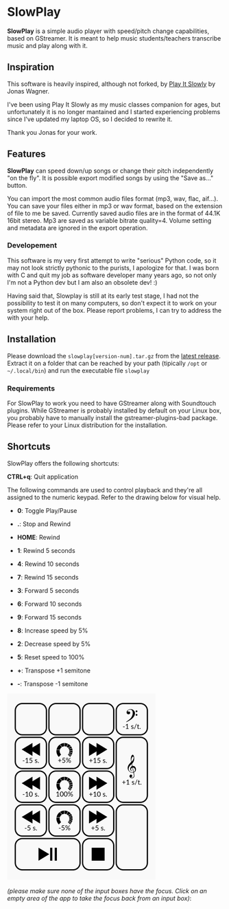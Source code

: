 # SlowPlay

**SlowPlay** is a simple audio player with speed/pitch change capabilities, based on GStreamer. It is meant to help music students/teachers transcribe music and play along with it.

## Inspiration

This software is heavily inspired, although not forked, by [Play It Slowly](https://github.com/jwagner/playitslowly) by Jonas Wagner.

I've been using Play It Slowly as my music classes companion for ages, but unfortunately it is no longer mantained and I started experiencing problems since I've updated my laptop OS, so I decided to rewrite it.

Thank you Jonas for your work.

## Features

**SlowPlay** can speed down/up songs or change their pitch independently "on the fly". It is possible export modified songs by using the "Save as..." button.

You can import the most common audio files format (mp3, wav, flac, aif...). You can save your files either in mp3 or wav format, based on the extension of file to me be saved. Currently saved audio files are in the format of 44.1K 16bit stereo. Mp3 are saved as variable bitrate quality=4. Volume setting and metadata are ignored in the export operation.

### Developement

This software is my very first attempt to write "serious" Python code, so it may not look strictly pythonic to the purists, I apologize for that. I was born with C and quit my job as software developer many years ago, so not only I'm not a Python dev but I am also an obsolete dev! :)

Having said that, Slowplay is still at its early test stage, I had not the possibility to test it on many computers, so don't expect it to work on your system right out of the box. Please report problems, I can try to address the with your help.

## Installation

Please download the `slowplay[version-num].tar.gz` from the [latest release](https://github.com/aFunkyBass/slowplay/releases/latest). Extract it on a folder that can be reached by your path (tipically `/opt` or `~/.local/bin`) and run the executable file `slowplay`

### Requirements

For SlowPlay to work you need to have GStreamer along with Soundtouch plugins. While GStreamer is probably installed by default on your Linux box, you probably have to manually install the gstreamer-plugins-bad package. Please refer to your Linux distribution for the installation.

## Shortcuts

SlowPlay offers the following shortcuts:

**CTRL+q**: Quit application

The following commands are used to control playback and they're all assigned to the numeric keypad. Refer to the drawing below for visual help.

- **0**: Toggle Play/Pause
- **.**: Stop and Rewind

- **HOME**: Rewind

- **1**: Rewind 5 seconds
- **4**: Rewind 10 seconds
- **7**: Rewind 15 seconds

- **3**: Forward 5 seconds
- **6**: Forward 10 seconds
- **9**: Forward 15 seconds

- **8**: Increase speed by 5%
- **2**: Decrease speed by 5%
- **5**: Reset speed to 100%

- **+**: Transpose +1 semitone
- **-**: Transpose -1 semitone

![Keypad shortcuts](slowplay/resources/Keypad.png)

*(please make sure none of the input boxes have the focus. Click on an empty area of the app to take the focus back from an input box)*:

